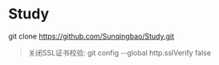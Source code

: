 # Study

git clone https://github.com/Sunqingbao/Study.git

> 关闭SSL证书校验: git config --global http.sslVerify false

